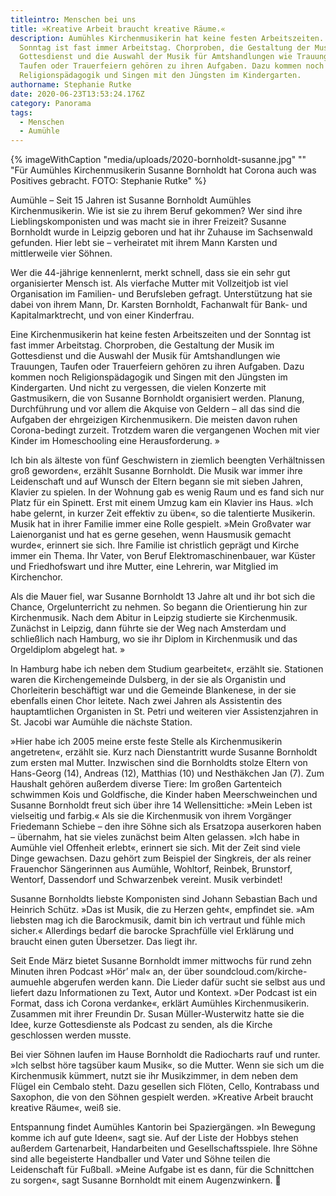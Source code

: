 ```yaml
---
titleintro: Menschen bei uns
title: »Kreative Arbeit braucht kreative Räume.«
description: Aumühles Kirchenmusikerin hat keine festen Arbeitszeiten. Der
  Sonntag ist fast immer Arbeitstag. Chorproben, die Gestaltung der Musik im
  Gottesdienst und die Auswahl der Musik für Amtshandlungen wie Trauungen,
  Taufen oder Trauerfeiern gehören zu ihren Aufgaben. Dazu kommen noch
  Religionspädagogik und Singen mit den Jüngsten im Kindergarten.
authorname: Stephanie Rutke
date: 2020-06-23T13:53:24.176Z
category: Panorama
tags:
  - Menschen
  - Aumühle
---
```


{% imageWithCaption "media/uploads/2020-bornholdt-susanne.jpg" "" "Für Aumühles Kirchenmusikerin Susanne Bornholdt hat Corona auch was Positives gebracht. FOTO: Stephanie Rutke" %}

Aumühle – Seit 15 Jahren ist Susanne Bornholdt Aumühles Kirchenmusikerin. Wie ist sie zu ihrem Beruf gekommen? Wer sind ihre Lieblingskomponisten und was macht sie in ihrer Freizeit? Susanne Bornholdt wurde in Leipzig geboren und hat ihr Zuhause im Sachsenwald gefunden. Hier lebt sie – verheiratet mit ihrem Mann Karsten und mittlerweile vier Söhnen.

Wer die 44-jährige kennenlernt, merkt schnell, dass sie ein sehr gut organisierter Mensch ist. Als vierfache Mutter mit Vollzeitjob ist viel Organisation im Familien- und Berufsleben gefragt. Unterstützung hat sie dabei von ihrem Mann, Dr. Karsten Bornholdt, Fachanwalt für Bank- und Kapitalmarktrecht, und von einer Kinderfrau.

Eine Kirchenmusikerin hat keine festen Arbeitszeiten und der Sonntag ist fast immer Arbeitstag. Chorproben, die Gestaltung der Musik im Gottesdienst und die Auswahl der Musik für Amtshandlungen wie Trauungen, Taufen oder Trauerfeiern gehören zu ihren Aufgaben. Dazu kommen noch Religionspädagogik und Singen mit den Jüngsten im Kindergarten. Und nicht zu vergessen, die vielen Konzerte mit Gastmusikern, die von Susanne Bornholdt organisiert werden. Planung, Durchführung und vor allem die Akquise von Geldern – all das sind die Aufgaben der ehrgeizigen Kirchenmusikern. Die meisten davon ruhen Corona-bedingt zurzeit. Trotzdem waren die vergangenen Wochen mit vier Kinder im Homeschooling eine Herausforderung.
»

Ich bin als älteste von fünf Geschwistern in ziemlich beengten Verhältnissen groß geworden«, erzählt Susanne Bornholdt. Die Musik war immer ihre Leidenschaft und auf Wunsch der Eltern begann sie mit sieben Jahren, Klavier zu spielen. In der Wohnung gab es wenig Raum und es fand sich nur Platz für ein Spinett. Erst mit einem Umzug kam ein Klavier ins Haus. »Ich habe gelernt, in kurzer Zeit effektiv zu üben«, so die talentierte Musikerin. Musik hat in ihrer Familie immer eine Rolle gespielt. »Mein Großvater war Laienorganist und hat es gerne gesehen, wenn Hausmusik gemacht wurde«, erinnert sie sich. Ihre Familie ist christlich geprägt und Kirche immer ein Thema. Ihr Vater, von Beruf Elektromaschinenbauer, war  Küster und Friedhofswart und ihre Mutter, eine Lehrerin, war Mitglied im Kirchenchor.

Als die Mauer fiel, war Susanne Bornholdt 13 Jahre alt und ihr bot sich die Chance, Orgelunterricht zu nehmen. So begann die Orientierung hin zur Kirchenmusik. Nach dem Abitur in Leipzig studierte sie Kirchenmusik. Zunächst in Leipzig, dann führte sie der Weg nach Amsterdam und schließlich nach Hamburg, wo sie ihr Diplom in Kirchenmusik und das Orgeldiplom abgelegt hat.
»

In Hamburg habe ich neben dem Studium gearbeitet«, erzählt sie. Stationen waren die Kirchengemeinde Dulsberg, in der sie als Organistin und Chorleiterin beschäftigt war und die Gemeinde Blankenese, in der sie ebenfalls einen Chor leitete. Nach zwei Jahren als Assistentin des hauptamtlichen Organisten in St. Petri und weiteren vier Assistenzjahren in St. Jacobi war Aumühle die nächste Station.

»Hier habe ich 2005 meine erste feste Stelle als Kirchenmusikerin angetreten«, erzählt sie. Kurz nach Dienstantritt wurde Susanne Bornholdt zum ersten mal Mutter. Inzwischen sind die Bornholdts stolze Eltern von Hans-Georg (14), Andreas (12), Matthias (10) und Nesthäkchen Jan (7). Zum Haushalt gehören außerdem diverse Tiere: Im großen Gartenteich schwimmen Kois und Goldfische, die Kinder haben Meerschweinchen und Susanne Bornholdt freut sich über ihre 14 Wellensittiche: »Mein Leben ist vielseitig und farbig.« Als sie die Kirchenmusik von ihrem Vorgänger Friedemann Schiebe – den ihre Söhne sich als Ersatzopa auserkoren haben – übernahm, hat sie vieles zunächst beim Alten gelassen. »Ich habe in Aumühle viel Offenheit erlebt«, erinnert sie sich. Mit der Zeit sind viele Dinge gewachsen. Dazu gehört zum Beispiel der Singkreis, der als reiner Frauenchor Sängerinnen aus Aumühle, Wohltorf, Reinbek, Brunstorf, Wentorf, Dassendorf und Schwarzenbek vereint. Musik verbindet!

Susanne Bornholdts liebste Komponisten sind Johann Sebastian Bach und Heinrich Schütz. »Das ist Musik, die zu Herzen geht«, empfindet sie. »Am liebsten mag ich die Barockmusik, damit bin ich vertraut und fühle mich sicher.« Allerdings bedarf die barocke Sprachfülle viel Erklärung und braucht einen guten Übersetzer. Das liegt ihr.

Seit Ende März bietet Susanne Bornholdt immer mittwochs für rund zehn Minuten ihren Podcast »Hör’ mal« an, der über soundcloud.com/kirche-aumuehle abgerufen werden kann. Die Lieder dafür sucht sie selbst aus und liefert dazu Informationen zu Text, Autor und Kontext. »Der Podcast ist ein Format, dass ich Corona verdanke«, erklärt Aumühles Kirchenmusikerin. Zusammen mit ihrer Freundin Dr. Susan Müller-Wusterwitz hatte sie die Idee, kurze Gottesdienste als Podcast zu senden, als die Kirche geschlossen werden musste.

Bei vier Söhnen laufen im Hause Bornholdt die Radiocharts rauf und runter. »Ich selbst höre tagsüber kaum Musik«, so die Mutter. Wenn sie sich um die Kirchenmusik kümmert, nutzt sie ihr Musikzimmer, in dem neben dem Flügel ein Cembalo steht. Dazu gesellen sich Flöten, Cello, Kontrabass und Saxophon, die von den Söhnen gespielt werden. »Kreative Arbeit braucht kreative Räume«, weiß sie.

Entspannung findet Aumühles Kantorin bei Spaziergängen. »In Bewegung komme ich auf gute Ideen«, sagt sie. Auf der Liste der Hobbys stehen außerdem Gartenarbeit, Handarbeiten und Gesellschaftsspiele. Ihre Söhne sind alle begeisterte Handballer und Vater und Söhne teilen die Leidenschaft für Fußball. »Meine Aufgabe ist es dann, für die Schnittchen zu sorgen«, sagt Susanne Bornholdt mit einem Augenzwinkern.
